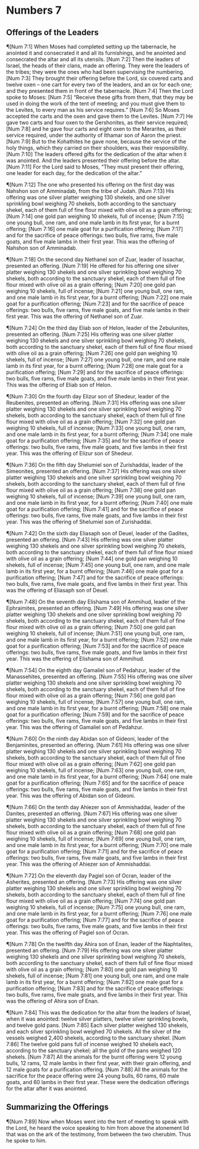 # Numbers 7

## Offerings of the Leaders
¶[Num 7:1] When Moses had completed setting up the tabernacle, he anointed it and consecrated it and all its furnishings, and he anointed and consecrated the altar and all its utensils.
[Num 7:2] Then the leaders of Israel, the heads of their clans, made an offering. They were the leaders of the tribes; they were the ones who had been supervising the numbering.
[Num 7:3] They brought their offering before the Lord, six covered carts and twelve oxen – one cart for every two of the leaders, and an ox for each one; and they presented them in front of the tabernacle.
[Num 7:4] Then the Lord spoke to Moses:
[Num 7:5] “Receive these gifts from them, that they may be used in doing the work of the tent of meeting; and you must give them to the Levites, to every man as his service requires.”
[Num 7:6] So Moses accepted the carts and the oxen and gave them to the Levites.
[Num 7:7] He gave two carts and four oxen to the Gershonites, as their service required;
[Num 7:8] and he gave four carts and eight oxen to the Merarites, as their service required, under the authority of Ithamar son of Aaron the priest.
[Num 7:9] But to the Kohathites he gave none, because the service of the holy things, which they carried on their shoulders, was their responsibility.
[Num 7:10] The leaders offered gifts for the dedication of the altar when it was anointed. And the leaders presented their offering before the altar.
[Num 7:11] For the Lord said to Moses, “They must present their offering, one leader for each day, for the dedication of the altar.”

¶[Num 7:12] The one who presented his offering on the first day was Nahshon son of Amminadab, from the tribe of Judah.
[Num 7:13] His offering was one silver platter weighing 130 shekels, and one silver sprinkling bowl weighing 70 shekels, both according to the sanctuary shekel, each of them full of fine flour mixed with olive oil as a grain offering;
[Num 7:14] one gold pan weighing 10 shekels, full of incense;
[Num 7:15] one young bull, one ram, and one male lamb in its first year, for a burnt offering;
[Num 7:16] one male goat for a purification offering;
[Num 7:17] and for the sacrifice of peace offerings: two bulls, five rams, five male goats, and five male lambs in their first year. This was the offering of Nahshon son of Amminadab.

¶[Num 7:18] On the second day Nethanel son of Zuar, leader of Issachar, presented an offering.
[Num 7:19] He offered for his offering one silver platter weighing 130 shekels and one silver sprinkling bowl weighing 70 shekels, both according to the sanctuary shekel, each of them full of fine flour mixed with olive oil as a grain offering;
[Num 7:20] one gold pan weighing 10 shekels, full of incense;
[Num 7:21] one young bull, one ram, and one male lamb in its first year, for a burnt offering;
[Num 7:22] one male goat for a purification offering;
[Num 7:23] and for the sacrifice of peace offerings: two bulls, five rams, five male goats, and five male lambs in their first year. This was the offering of Nethanel son of Zuar.

¶[Num 7:24] On the third day Eliab son of Helon, leader of the Zebulunites, presented an offering.
[Num 7:25] His offering was one silver platter weighing 130 shekels and one silver sprinkling bowl weighing 70 shekels, both according to the sanctuary shekel, each of them full of fine flour mixed with olive oil as a grain offering;
[Num 7:26] one gold pan weighing 10 shekels, full of incense;
[Num 7:27] one young bull, one ram, and one male lamb in its first year, for a burnt offering;
[Num 7:28] one male goat for a purification offering;
[Num 7:29] and for the sacrifice of peace offerings: two bulls, five rams, five male goats, and five male lambs in their first year. This was the offering of Eliab son of Helon.

¶[Num 7:30] On the fourth day Elizur son of Shedeur, leader of the Reubenites, presented an offering.
[Num 7:31] His offering was one silver platter weighing 130 shekels and one silver sprinkling bowl weighing 70 shekels, both according to the sanctuary shekel, each of them full of fine flour mixed with olive oil as a grain offering;
[Num 7:32] one gold pan weighing 10 shekels, full of incense;
[Num 7:33] one young bull, one ram, and one male lamb in its first year, for a burnt offering;
[Num 7:34] one male goat for a purification offering;
[Num 7:35] and for the sacrifice of peace offerings: two bulls, five rams, five male goats, and five lambs in their first year. This was the offering of Elizur son of Shedeur.

¶[Num 7:36] On the fifth day Shelumiel son of Zurishaddai, leader of the Simeonites, presented an offering.
[Num 7:37] His offering was one silver platter weighing 130 shekels and one silver sprinkling bowl weighing 70 shekels, both according to the sanctuary shekel, each of them full of fine flour mixed with olive oil as a grain offering;
[Num 7:38] one gold pan weighing 10 shekels, full of incense;
[Num 7:39] one young bull, one ram, and one male lamb in its first year, for a burnt offering;
[Num 7:40] one male goat for a purification offering;
[Num 7:41] and for the sacrifice of peace offerings: two bulls, five rams, five male goats, and five lambs in their first year. This was the offering of Shelumiel son of Zurishaddai.

¶[Num 7:42] On the sixth day Eliasaph son of Deuel, leader of the Gadites, presented an offering.
[Num 7:43] His offering was one silver platter weighing 130 shekels and one silver sprinkling bowl weighing 70 shekels, both according to the sanctuary shekel, each of them full of fine flour mixed with olive oil as a grain offering;
[Num 7:44] one gold pan weighing 10 shekels, full of incense;
[Num 7:45] one young bull, one ram, and one male lamb in its first year, for a burnt offering;
[Num 7:46] one male goat for a purification offering;
[Num 7:47] and for the sacrifice of peace offerings: two bulls, five rams, five male goats, and five lambs in their first year. This was the offering of Eliasaph son of Deuel.

¶[Num 7:48] On the seventh day Elishama son of Ammihud, leader of the Ephraimites, presented an offering.
[Num 7:49] His offering was one silver platter weighing 130 shekels and one silver sprinkling bowl weighing 70 shekels, both according to the sanctuary shekel, each of them full of fine flour mixed with olive oil as a grain offering;
[Num 7:50] one gold pan weighing 10 shekels, full of incense;
[Num 7:51] one young bull, one ram, and one male lamb in its first year, for a burnt offering;
[Num 7:52] one male goat for a purification offering;
[Num 7:53] and for the sacrifice of peace offerings: two bulls, five rams, five male goats, and five lambs in their first year. This was the offering of Elishama son of Ammihud.

¶[Num 7:54] On the eighth day Gamaliel son of Pedahzur, leader of the Manassehites, presented an offering.
[Num 7:55] His offering was one silver platter weighing 130 shekels and one silver sprinkling bowl weighing 70 shekels, both according to the sanctuary shekel, each of them full of fine flour mixed with olive oil as a grain offering;
[Num 7:56] one gold pan weighing 10 shekels, full of incense;
[Num 7:57] one young bull, one ram, and one male lamb in its first year, for a burnt offering;
[Num 7:58] one male goat for a purification offering;
[Num 7:59] and for the sacrifice of peace offerings: two bulls, five rams, five male goats, and five lambs in their first year. This was the offering of Gamaliel son of Pedahzur.

¶[Num 7:60] On the ninth day Abidan son of Gideoni, leader of the Benjaminites, presented an offering.
[Num 7:61] His offering was one silver platter weighing 130 shekels and one silver sprinkling bowl weighing 70 shekels, both according to the sanctuary shekel, each of them full of fine flour mixed with olive oil as a grain offering;
[Num 7:62] one gold pan weighing 10 shekels, full of incense;
[Num 7:63] one young bull, one ram, and one male lamb in its first year, for a burnt offering;
[Num 7:64] one male goat for a purification offering;
[Num 7:65] and for the sacrifice of peace offerings: two bulls, five rams, five male goats, and five lambs in their first year. This was the offering of Abidan son of Gideoni.

¶[Num 7:66] On the tenth day Ahiezer son of Ammishaddai, leader of the Danites, presented an offering.
[Num 7:67] His offering was one silver platter weighing 130 shekels and one silver sprinkling bowl weighing 70 shekels, both according to the sanctuary shekel, each of them full of fine flour mixed with olive oil as a grain offering;
[Num 7:68] one gold pan weighing 10 shekels, full of incense;
[Num 7:69] one young bull, one ram, and one male lamb in its first year, for a burnt offering;
[Num 7:70] one male goat for a purification offering;
[Num 7:71] and for the sacrifice of peace offerings: two bulls, five rams, five male goats, and five lambs in their first year. This was the offering of Ahiezer son of Ammishaddai.

¶[Num 7:72] On the eleventh day Pagiel son of Ocran, leader of the Asherites, presented an offering.
[Num 7:73] His offering was one silver platter weighing 130 shekels and one silver sprinkling bowl weighing 70 shekels, both according to the sanctuary shekel, each of them full of fine flour mixed with olive oil as a grain offering;
[Num 7:74] one gold pan weighing 10 shekels, full of incense;
[Num 7:75] one young bull, one ram, and one male lamb in its first year, for a burnt offering;
[Num 7:76] one male goat for a purification offering;
[Num 7:77] and for the sacrifice of peace offerings: two bulls, five rams, five male goats, and five lambs in their first year. This was the offering of Pagiel son of Ocran.

¶[Num 7:78] On the twelfth day Ahira son of Enan, leader of the Naphtalites, presented an offering.
[Num 7:79] His offering was one silver platter weighing 130 shekels and one silver sprinkling bowl weighing 70 shekels, both according to the sanctuary shekel, each of them full of fine flour mixed with olive oil as a grain offering;
[Num 7:80] one gold pan weighing 10 shekels, full of incense;
[Num 7:81] one young bull, one ram, and one male lamb in its first year, for a burnt offering;
[Num 7:82] one male goat for a purification offering;
[Num 7:83] and for the sacrifice of peace offerings: two bulls, five rams, five male goats, and five lambs in their first year. This was the offering of Ahira son of Enan.

¶[Num 7:84] This was the dedication for the altar from the leaders of Israel, when it was anointed: twelve silver platters, twelve silver sprinkling bowls, and twelve gold pans.
[Num 7:85] Each silver platter weighed 130 shekels, and each silver sprinkling bowl weighed 70 shekels. All the silver of the vessels weighed 2,400 shekels, according to the sanctuary shekel.
[Num 7:86] The twelve gold pans full of incense weighed 10 shekels each, according to the sanctuary shekel; all the gold of the pans weighed 120 shekels.
[Num 7:87] All the animals for the burnt offering were 12 young bulls, 12 rams, 12 male lambs in their first year, with their grain offering, and 12 male goats for a purification offering.
[Num 7:88] All the animals for the sacrifice for the peace offering were 24 young bulls, 60 rams, 60 male goats, and 60 lambs in their first year. These were the dedication offerings for the altar after it was anointed.

## Summarizing the Offerings
¶[Num 7:89] Now when Moses went into the tent of meeting to speak with the Lord, he heard the voice speaking to him from above the atonement lid that was on the ark of the testimony, from between the two cherubim. Thus he spoke to him.
